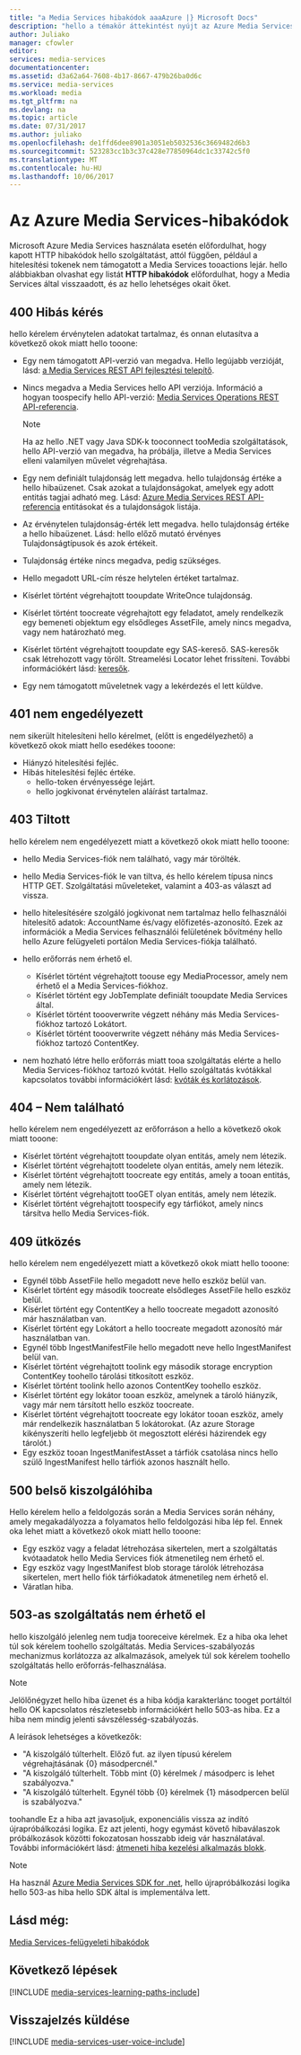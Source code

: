 ```yaml
---
title: "a Media Services hibakódok aaaAzure |} Microsoft Docs"
description: "hello a témakör áttekintést nyújt az Azure Media Services hibakód."
author: Juliako
manager: cfowler
editor: 
services: media-services
documentationcenter: 
ms.assetid: d3a62a64-7608-4b17-8667-479b26ba0d6c
ms.service: media-services
ms.workload: media
ms.tgt_pltfrm: na
ms.devlang: na
ms.topic: article
ms.date: 07/31/2017
ms.author: juliako
ms.openlocfilehash: de1ffd6dee8901a3051eb5032536c3669482d6b3
ms.sourcegitcommit: 523283cc1b3c37c428e77850964dc1c33742c5f0
ms.translationtype: MT
ms.contentlocale: hu-HU
ms.lasthandoff: 10/06/2017
---
```

# <a name="azure-media-services-error-codes"></a>Az Azure Media Services-hibakódok
Microsoft Azure Media Services használata esetén előfordulhat, hogy kapott HTTP hibakódok hello szolgáltatást, attól függően, például a hitelesítési tokenek nem támogatott a Media Services tooactions lejár. hello alábbiakban olvashat egy listát **HTTP hibakódok** előfordulhat, hogy a Media Services által visszaadott, és az hello lehetséges okait őket.  

## <a name="400-bad-request"></a>400 Hibás kérés
hello kérelem érvénytelen adatokat tartalmaz, és onnan elutasítva a következő okok miatt hello tooone:

* Egy nem támogatott API-verzió van megadva. Hello legújabb verzióját, lásd: [a Media Services REST API fejlesztési telepítő](media-services-rest-how-to-use.md).
* Nincs megadva a Media Services hello API verziója. Információ a hogyan toospecify hello API-verzió: [Media Services Operations REST API-referencia](https://docs.microsoft.com/rest/api/media/operations/azure-media-services-rest-api-reference).
  
  > [!NOTE]
  > Ha az hello .NET vagy Java SDK-k tooconnect tooMedia szolgáltatások, hello API-verzió van megadva, ha próbálja, illetve a Media Services elleni valamilyen művelet végrehajtása.
  > 
  > 
* Egy nem definiált tulajdonság lett megadva. hello tulajdonság értéke a hello hibaüzenet. Csak azokat a tulajdonságokat, amelyek egy adott entitás tagjai adható meg. Lásd: [Azure Media Services REST API-referencia](https://docs.microsoft.com/rest/api/media/operations/azure-media-services-rest-api-reference) entitásokat és a tulajdonságok listája.
* Az érvénytelen tulajdonság-érték lett megadva. hello tulajdonság értéke a hello hibaüzenet. Lásd: hello előző mutató érvényes Tulajdonságtípusok és azok értékeit.
* Tulajdonság értéke nincs megadva, pedig szükséges.
* Hello megadott URL-cím része helytelen értéket tartalmaz.
* Kísérlet történt végrehajtott tooupdate WriteOnce tulajdonság.
* Kísérlet történt toocreate végrehajtott egy feladatot, amely rendelkezik egy bemeneti objektum egy elsődleges AssetFile, amely nincs megadva, vagy nem határozható meg.
* Kísérlet történt végrehajtott tooupdate egy SAS-kereső. SAS-keresők csak létrehozott vagy törölt. Streamelési Locator lehet frissíteni. További információkért lásd: [keresők](https://docs.microsoft.com/rest/api/media/operations/locator).
* Egy nem támogatott műveletnek vagy a lekérdezés el lett küldve.

## <a name="401-unauthorized"></a>401 nem engedélyezett
nem sikerült hitelesíteni hello kérelmet, (előtt is engedélyezhető) a következő okok miatt hello esedékes tooone:

* Hiányzó hitelesítési fejléc.
* Hibás hitelesítési fejléc értéke.
  * hello-token érvényessége lejárt. 
  * hello jogkivonat érvénytelen aláírást tartalmaz.

## <a name="403-forbidden"></a>403 Tiltott
hello kérelem nem engedélyezett miatt a következő okok miatt hello tooone:

* hello Media Services-fiók nem található, vagy már törölték.
* hello Media Services-fiók le van tiltva, és hello kérelem típusa nincs HTTP GET. Szolgáltatási műveleteket, valamint a 403-as választ ad vissza.
* hello hitelesítésére szolgáló jogkivonat nem tartalmaz hello felhasználói hitelesítő adatok: AccountName és/vagy előfizetés-azonosító. Ezek az információk a Media Services felhasználói felületének bővítmény hello hello Azure felügyeleti portálon Media Services-fiókja található.
* hello erőforrás nem érhető el.
  
  * Kísérlet történt végrehajtott toouse egy MediaProcessor, amely nem érhető el a Media Services-fiókhoz.
  * Kísérlet történt egy JobTemplate definiált tooupdate Media Services által.
  * Kísérlet történt toooverwrite végzett néhány más Media Services-fiókhoz tartozó Lokátort.
  * Kísérlet történt toooverwrite végzett néhány más Media Services-fiókhoz tartozó ContentKey.
* nem hozható létre hello erőforrás miatt tooa szolgáltatás elérte a hello Media Services-fiókhoz tartozó kvótát. Hello szolgáltatás kvótákkal kapcsolatos további információkért lásd: [kvóták és korlátozások](media-services-quotas-and-limitations.md).

## <a name="404-not-found"></a>404 – Nem található
hello kérelem nem engedélyezett az erőforráson a hello a következő okok miatt tooone:

* Kísérlet történt végrehajtott tooupdate olyan entitás, amely nem létezik.
* Kísérlet történt végrehajtott toodelete olyan entitás, amely nem létezik.
* Kísérlet történt végrehajtott toocreate egy entitás, amely a tooan entitás, amely nem létezik.
* Kísérlet történt végrehajtott tooGET olyan entitás, amely nem létezik.
* Kísérlet történt végrehajtott toospecify egy tárfiókot, amely nincs társítva hello Media Services-fiók.  

## <a name="409-conflict"></a>409 ütközés
hello kérelem nem engedélyezett miatt a következő okok miatt hello tooone:

* Egynél több AssetFile hello megadott neve hello eszköz belül van.
* Kísérlet történt egy második toocreate elsődleges AssetFile hello eszköz belül.
* Kísérlet történt egy ContentKey a hello toocreate megadott azonosító már használatban van.
* Kísérlet történt egy Lokátort a hello toocreate megadott azonosító már használatban van.
* Egynél több IngestManifestFile hello megadott neve hello IngestManifest belül van.
* Kísérlet történt végrehajtott toolink egy második storage encryption ContentKey toohello tárolási titkosított eszköz.
* Kísérlet történt toolink hello azonos ContentKey toohello eszköz.
* Kísérlet történt egy lokátor tooan eszköz, amelynek a tároló hiányzik, vagy már nem társított hello eszköz toocreate.
* Kísérlet történt végrehajtott toocreate egy lokátor tooan eszköz, amely már rendelkezik használatban 5 lokátorokat. (Az azure Storage kikényszeríti hello legfeljebb öt megosztott elérési házirendek egy tárolót.)
* Egy eszköz tooan IngestManifestAsset a tárfiók csatolása nincs hello szülő IngestManifest hello tárfiók azonos használt hello.  

## <a name="500-internal-server-error"></a>500 belső kiszolgálóhiba
Hello kérelem hello a feldolgozás során a Media Services során néhány, amely megakadályozza a folyamatos hello feldolgozási hiba lép fel. Ennek oka lehet miatt a következő okok miatt hello tooone:

* Egy eszköz vagy a feladat létrehozása sikertelen, mert a szolgáltatás kvótaadatok hello Media Services fiók átmenetileg nem érhető el.
* Egy eszköz vagy IngestManifest blob storage tárolók létrehozása sikertelen, mert hello fiók tárfiókadatok átmenetileg nem érhető el.
* Váratlan hiba.

## <a name="503-service-unavailable"></a>503-as szolgáltatás nem érhető el
hello kiszolgáló jelenleg nem tudja tooreceive kérelmek. Ez a hiba oka lehet túl sok kérelem toohello szolgáltatás. Media Services-szabályozás mechanizmus korlátozza az alkalmazások, amelyek túl sok kérelem toohello szolgáltatás hello erőforrás-felhasználása.

> [!NOTE]
> Jelölőnégyzet hello hiba üzenet és a hiba kódja karakterlánc tooget portáltól hello OK kapcsolatos részletesebb információkért hello 503-as hiba. Ez a hiba nem mindig jelenti sávszélesség-szabályozás.
> 
> 

A leírások lehetséges a következők:

* "A kiszolgáló túlterhelt. Előző fut. az ilyen típusú kérelem végrehajtásának {0} másodpercnél."
* "A kiszolgáló túlterhelt. Több mint {0} kérelmek / másodperc is lehet szabályozva."
* "A kiszolgáló túlterhelt. Egynél több {0} kérelmek {1} másodpercen belül is szabályozva."

toohandle Ez a hiba azt javasoljuk, exponenciális vissza az indító újrapróbálkozási logika. Ez azt jelenti, hogy egymást követő hibaválaszok próbálkozások közötti fokozatosan hosszabb ideig vár használatával.  További információkért lásd: [átmeneti hiba kezelési alkalmazás blokk](https://msdn.microsoft.com/library/hh680905.aspx).

> [!NOTE]
> Ha használ [Azure Media Services SDK for .net](https://github.com/Azure/azure-sdk-for-media-services/tree/master), hello újrapróbálkozási logika hello 503-as hiba hello SDK által is implementálva lett.  
> 
> 

## <a name="see-also"></a>Lásd még:
[Media Services-felügyeleti hibakódok](http://msdn.microsoft.com/library/windowsazure/dn167016.aspx)

## <a name="next-steps"></a>Következő lépések
[!INCLUDE [media-services-learning-paths-include](../../includes/media-services-learning-paths-include.md)]

## <a name="provide-feedback"></a>Visszajelzés küldése
[!INCLUDE [media-services-user-voice-include](../../includes/media-services-user-voice-include.md)]

